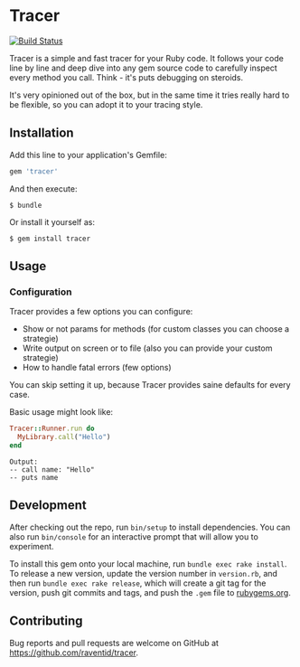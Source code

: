 # Tracer
[![Build Status](https://travis-ci.org/raventid/tracer.svg?branch=master)](https://travis-ci.org/raventid/tracer)


Tracer is a simple and fast tracer for your Ruby code. It follows your code line by line and deep dive into any gem source code to carefully inspect every method you call. Think - it's puts debugging on steroids.

It's very opinioned out of the box, but in the same time it tries really hard to be flexible, so you can adopt it to your tracing style.

## Installation

Add this line to your application's Gemfile:

```ruby
gem 'tracer'
```

And then execute:

    $ bundle

Or install it yourself as:

    $ gem install tracer

## Usage

### Configuration
Tracer provides a few options you can configure:
- Show or not params for methods (for custom classes you can choose a strategie)
- Write output on screen or to file (also you can provide your custom strategie)
- How to handle fatal errors (few options)

You can skip setting it up, because Tracer provides saine defaults for every case.


Basic usage might look like:

```ruby
Tracer::Runner.run do
  MyLibrary.call("Hello")
end
```

```
Output:
-- call name: "Hello"
-- puts name
```

## Development

After checking out the repo, run `bin/setup` to install dependencies. You can also run `bin/console` for an interactive prompt that will allow you to experiment.

To install this gem onto your local machine, run `bundle exec rake install`. To release a new version, update the version number in `version.rb`, and then run `bundle exec rake release`, which will create a git tag for the version, push git commits and tags, and push the `.gem` file to [rubygems.org](https://rubygems.org).

## Contributing

Bug reports and pull requests are welcome on GitHub at https://github.com/raventid/tracer.

